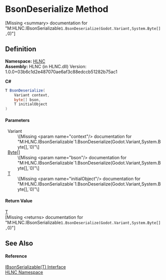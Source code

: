 # BsonDeserialize Method


\[Missing &lt;summary&gt; documentation for "M:HLNC.IBsonSerializable`1.BsonDeserialize(Godot.Variant,System.Byte[],`0)"\]



## Definition
**Namespace:** <a href="N_HLNC">HLNC</a>  
**Assembly:** HLNC (in HLNC.dll) Version: 1.0.0+03b6c1d2e487070ae6af3c88edccb51282b75ac1

**C#**
``` C#
T BsonDeserialize(
	Variant context,
	byte[] bson,
	T initialObject
)
```



#### Parameters
<dl><dt>  Variant</dt><dd>\[Missing &lt;param name="context"/&gt; documentation for "M:HLNC.IBsonSerializable`1.BsonDeserialize(Godot.Variant,System.Byte[],`0)"\]</dd><dt>  <a href="https://learn.microsoft.com/dotnet/api/system.byte" target="_blank" rel="noopener noreferrer">Byte</a>[]</dt><dd>\[Missing &lt;param name="bson"/&gt; documentation for "M:HLNC.IBsonSerializable`1.BsonDeserialize(Godot.Variant,System.Byte[],`0)"\]</dd><dt>  <a href="T_HLNC_IBsonSerializable_1">T</a></dt><dd>\[Missing &lt;param name="initialObject"/&gt; documentation for "M:HLNC.IBsonSerializable`1.BsonDeserialize(Godot.Variant,System.Byte[],`0)"\]</dd></dl>

#### Return Value
<a href="T_HLNC_IBsonSerializable_1">T</a>  
\[Missing &lt;returns&gt; documentation for "M:HLNC.IBsonSerializable`1.BsonDeserialize(Godot.Variant,System.Byte[],`0)"\]

## See Also


#### Reference
<a href="T_HLNC_IBsonSerializable_1">IBsonSerializable(T) Interface</a>  
<a href="N_HLNC">HLNC Namespace</a>  
